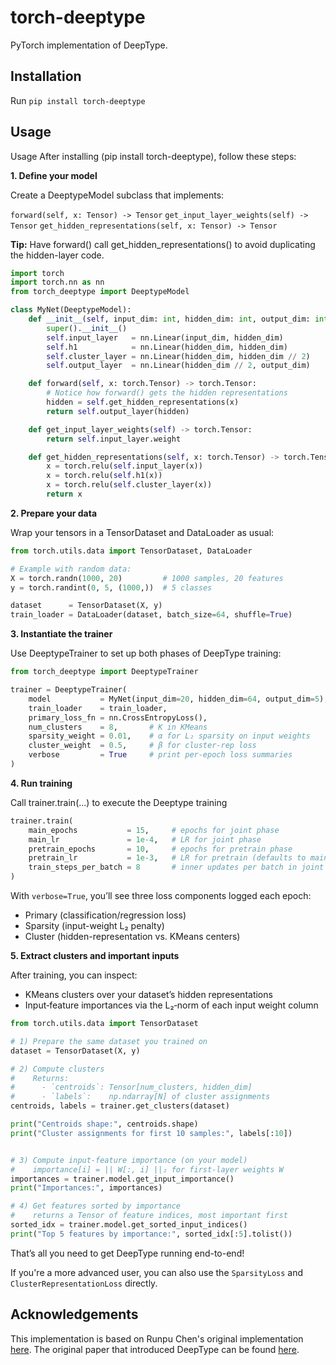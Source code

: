 # torch-deeptype

PyTorch implementation of DeepType.

## Installation

Run `pip install torch-deeptype`

## Usage

Usage
After installing (pip install torch-deeptype), follow these steps:

**1. Define your model**

Create a DeeptypeModel subclass that implements:

`forward(self, x: Tensor) -> Tensor`
`get_input_layer_weights(self) -> Tensor`
`get_hidden_representations(self, x: Tensor) -> Tensor`

**Tip:** Have forward() call get_hidden_representations() to avoid duplicating the hidden-layer code.

```python
import torch
import torch.nn as nn
from torch_deeptype import DeeptypeModel

class MyNet(DeeptypeModel):
    def __init__(self, input_dim: int, hidden_dim: int, output_dim: int):
        super().__init__()
        self.input_layer   = nn.Linear(input_dim, hidden_dim)
        self.h1            = nn.Linear(hidden_dim, hidden_dim)
        self.cluster_layer = nn.Linear(hidden_dim, hidden_dim // 2)
        self.output_layer  = nn.Linear(hidden_dim // 2, output_dim)

    def forward(self, x: torch.Tensor) -> torch.Tensor:
        # Notice how forward() gets the hidden representations
        hidden = self.get_hidden_representations(x)
        return self.output_layer(hidden)

    def get_input_layer_weights(self) -> torch.Tensor:
        return self.input_layer.weight

    def get_hidden_representations(self, x: torch.Tensor) -> torch.Tensor:
        x = torch.relu(self.input_layer(x))
        x = torch.relu(self.h1(x))
        x = torch.relu(self.cluster_layer(x))
        return x
```

**2. Prepare your data**

Wrap your tensors in a TensorDataset and DataLoader as usual:

```python
from torch.utils.data import TensorDataset, DataLoader

# Example with random data:
X = torch.randn(1000, 20)         # 1000 samples, 20 features
y = torch.randint(0, 5, (1000,))  # 5 classes

dataset      = TensorDataset(X, y)
train_loader = DataLoader(dataset, batch_size=64, shuffle=True)
```

**3. Instantiate the trainer**

Use DeeptypeTrainer to set up both phases of DeepType training:

```python
from torch_deeptype import DeeptypeTrainer

trainer = DeeptypeTrainer(
    model           = MyNet(input_dim=20, hidden_dim=64, output_dim=5),
    train_loader    = train_loader,
    primary_loss_fn = nn.CrossEntropyLoss(),
    num_clusters    = 8,       # K in KMeans
    sparsity_weight = 0.01,    # α for L₂ sparsity on input weights
    cluster_weight  = 0.5,     # β for cluster‐rep loss
    verbose         = True     # print per-epoch loss summaries
)
```

**4. Run training**

Call trainer.train(...) to execute the Deeptype training

```python
trainer.train(
    main_epochs           = 15,     # epochs for joint phase
    main_lr               = 1e-4,   # LR for joint phase
    pretrain_epochs       = 10,     # epochs for pretrain phase
    pretrain_lr           = 1e-3,   # LR for pretrain (defaults to main_lr if None)
    train_steps_per_batch = 8       # inner updates per batch in joint phase
)
```

With `verbose=True`, you’ll see three loss components logged each epoch:
- Primary (classification/regression loss)
- Sparsity (input-weight L₂ penalty)
- Cluster (hidden-representation vs. KMeans centers)

**5. Extract clusters and important inputs**

After training, you can inspect:
- KMeans clusters over your dataset’s hidden representations
- Input‐feature importances via the L₂‐norm of each input weight column

```python
from torch.utils.data import TensorDataset

# 1) Prepare the same dataset you trained on
dataset = TensorDataset(X, y)

# 2) Compute clusters
#    Returns:
#      - `centroids`: Tensor[num_clusters, hidden_dim]
#      - `labels`:    np.ndarray[N] of cluster assignments
centroids, labels = trainer.get_clusters(dataset)

print("Centroids shape:", centroids.shape)
print("Cluster assignments for first 10 samples:", labels[:10])


# 3) Compute input‐feature importance (on your model)
#    importance[i] = || W[:, i] ||₂ for first‐layer weights W
importances = trainer.model.get_input_importance()
print("Importances:", importances)

# 4) Get features sorted by importance
#    returns a Tensor of feature indices, most important first
sorted_idx = trainer.model.get_sorted_input_indices()
print("Top 5 features by importance:", sorted_idx[:5].tolist())
```

That’s all you need to get DeepType running end-to-end!

If you're a more advanced user, you can also use the `SparsityLoss` and `ClusterRepresentationLoss` directly.

## Acknowledgements

This implementation is based on Runpu Chen's original implementation [here](https://github.com/runpuchen/DeepType.git). The original paper that introduced DeepType can be found [here](https://pubmed.ncbi.nlm.nih.gov/31603461/).
